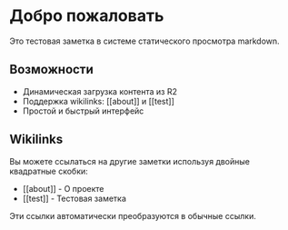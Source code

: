 # Добро пожаловать

Это тестовая заметка в системе статического просмотра markdown.

## Возможности

- Динамическая загрузка контента из R2
- Поддержка wikilinks: [[about]] и [[test]]
- Простой и быстрый интерфейс

## Wikilinks

Вы можете ссылаться на другие заметки используя двойные квадратные скобки:

- [[about]] - О проекте
- [[test]] - Тестовая заметка

Эти ссылки автоматически преобразуются в обычные ссылки.